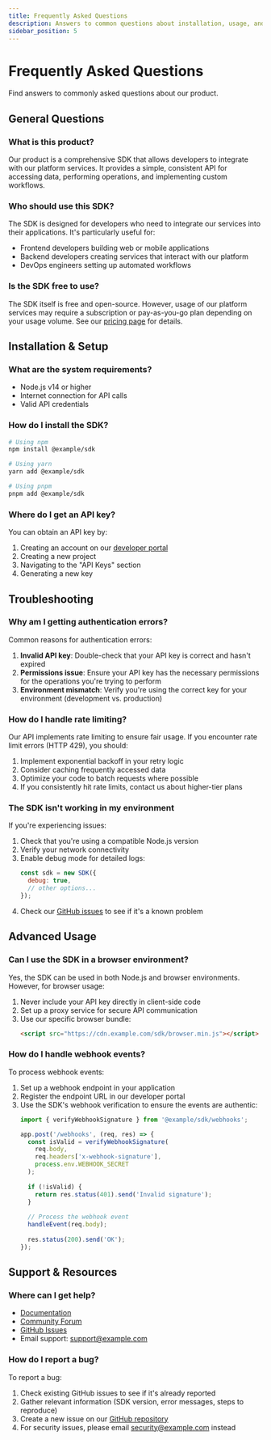 ```yaml
---
title: Frequently Asked Questions
description: Answers to common questions about installation, usage, and troubleshooting.
sidebar_position: 5
---
```


# Frequently Asked Questions

Find answers to commonly asked questions about our product.

## General Questions

### What is this product?

Our product is a comprehensive SDK that allows developers to integrate with our platform services. It provides a simple, consistent API for accessing data, performing operations, and implementing custom workflows.

### Who should use this SDK?

The SDK is designed for developers who need to integrate our services into their applications. It's particularly useful for:

- Frontend developers building web or mobile applications
- Backend developers creating services that interact with our platform
- DevOps engineers setting up automated workflows

### Is the SDK free to use?

The SDK itself is free and open-source. However, usage of our platform services may require a subscription or pay-as-you-go plan depending on your usage volume. See our [pricing page](https://example.com/pricing) for details.

## Installation & Setup

### What are the system requirements?

- Node.js v14 or higher
- Internet connection for API calls
- Valid API credentials

### How do I install the SDK?

```bash
# Using npm
npm install @example/sdk

# Using yarn
yarn add @example/sdk

# Using pnpm
pnpm add @example/sdk
```

### Where do I get an API key?

You can obtain an API key by:

1. Creating an account on our [developer portal](https://developers.example.com)
2. Creating a new project
3. Navigating to the "API Keys" section
4. Generating a new key

## Troubleshooting

### Why am I getting authentication errors?

Common reasons for authentication errors:

1. **Invalid API key**: Double-check that your API key is correct and hasn't expired
2. **Permissions issue**: Ensure your API key has the necessary permissions for the operations you're trying to perform
3. **Environment mismatch**: Verify you're using the correct key for your environment (development vs. production)

### How do I handle rate limiting?

Our API implements rate limiting to ensure fair usage. If you encounter rate limit errors (HTTP 429), you should:

1. Implement exponential backoff in your retry logic
2. Consider caching frequently accessed data
3. Optimize your code to batch requests where possible
4. If you consistently hit rate limits, contact us about higher-tier plans

### The SDK isn't working in my environment

If you're experiencing issues:

1. Check that you're using a compatible Node.js version
2. Verify your network connectivity
3. Enable debug mode for detailed logs:
   ```javascript
   const sdk = new SDK({
     debug: true,
     // other options...
   });
   ```
4. Check our [GitHub issues](https://github.com/example/sdk/issues) to see if it's a known problem

## Advanced Usage

### Can I use the SDK in a browser environment?

Yes, the SDK can be used in both Node.js and browser environments. However, for browser usage:

1. Never include your API key directly in client-side code
2. Set up a proxy service for secure API communication
3. Use our specific browser bundle:
   ```html
   <script src="https://cdn.example.com/sdk/browser.min.js"></script>
   ```

### How do I handle webhook events?

To process webhook events:

1. Set up a webhook endpoint in your application
2. Register the endpoint URL in our developer portal
3. Use the SDK's webhook verification to ensure the events are authentic:
   ```javascript
   import { verifyWebhookSignature } from '@example/sdk/webhooks';
   
   app.post('/webhooks', (req, res) => {
     const isValid = verifyWebhookSignature(
       req.body,
       req.headers['x-webhook-signature'],
       process.env.WEBHOOK_SECRET
     );
     
     if (!isValid) {
       return res.status(401).send('Invalid signature');
     }
     
     // Process the webhook event
     handleEvent(req.body);
     
     res.status(200).send('OK');
   });
   ```

## Support & Resources

### Where can I get help?

- [Documentation](https://docs.example.com)
- [Community Forum](https://community.example.com)
- [GitHub Issues](https://github.com/example/sdk/issues)
- Email support: support@example.com

### How do I report a bug?

To report a bug:

1. Check existing GitHub issues to see if it's already reported
2. Gather relevant information (SDK version, error messages, steps to reproduce)
3. Create a new issue on our [GitHub repository](https://github.com/example/sdk/issues/new)
4. For security issues, please email security@example.com instead 